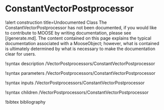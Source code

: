 <!-- MOOSE Documentation Stub: Remove this when content is added. -->

# ConstantVectorPostprocessor

!alert construction title=Undocumented Class
The ConstantVectorPostprocessor has not been documented, if you would like to contribute to MOOSE by
writing documentation, please see [/generate.md]. The content contained on this page explains
the typical documentation associated with a MooseObject; however, what is contained is ultimately
determined by what is necessary to make the documentation clear for users.

!syntax description /VectorPostprocessors/ConstantVectorPostprocessor

!syntax parameters /VectorPostprocessors/ConstantVectorPostprocessor

!syntax inputs /VectorPostprocessors/ConstantVectorPostprocessor

!syntax children /VectorPostprocessors/ConstantVectorPostprocessor

!bibtex bibliography
